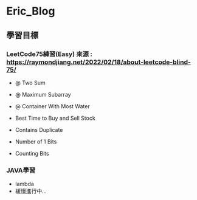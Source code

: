 # Eric_Blog

## 學習目標

### LeetCode75練習(Easy) 來源 : https://raymondjiang.net/2022/02/18/about-leetcode-blind-75/
* @ Two Sum
* @ Maximum Subarray
* @ Container With Most Water


* Best Time to Buy and Sell Stock
* Contains Duplicate
* Number of 1 Bits
* Counting Bits

### JAVA學習
* lambda
* 緩慢進行中...

